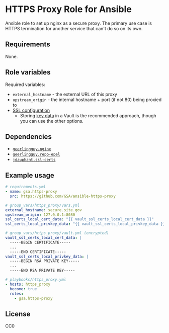 # HTTPS Proxy Role for Ansible

Ansible role to set up nginx as a secure proxy. The primary use case is HTTPS termination for another service that can't do so on its own.

## Requirements

None.

## Role variables

Required variables:

* `external_hostname` - the external URL of this proxy
* `upstream_origin` - the internal hostname + port (if not 80) being proxied to
* [SSL configuration](https://github.com/jdauphant/ansible-role-ssl-certs#examples)
    * Storing [key data](https://github.com/jdauphant/ansible-role-ssl-certs#example-to-deploy-a-ssl-certificate-stored-in-variables) in a Vault is the recommended approach, though you can use the other options.

## Dependencies

* [`geerlingguy.nginx`](https://galaxy.ansible.com/geerlingguy/nginx/)
* [`geerlingguy.repo-epel`](https://galaxy.ansible.com/geerlingguy/repo-epel/)
* [`jdauphant.ssl-certs`](https://galaxy.ansible.com/jdauphant/ssl-certs/)

## Example usage

```yaml
# requirements.yml
- name: gsa.https-proxy
  src: https://github.com/GSA/ansible-https-proxy

# group_vars/https_proxy/vars.yml
external_hostname: secure.site.gov
upstream_origin: 127.0.0.1:8080
ssl_certs_local_cert_data: "{{ vault_ssl_certs_local_cert_data }}"
ssl_certs_local_privkey_data: "{{ vault_ssl_certs_local_privkey_data }}"

# group_vars/https_proxy/vault.yml (encrypted)
vault_ssl_certs_local_cert_data: |
  -----BEGIN CERTIFICATE-----
  ...
  -----END CERTIFICATE-----
vault_ssl_certs_local_privkey_data: |
  -----BEGIN RSA PRIVATE KEY-----
  ...
  -----END RSA PRIVATE KEY-----

# playbooks/https_proxy.yml
- hosts: https_proxy
  become: true
  roles:
    - gsa.https-proxy
```

## License

CC0
